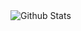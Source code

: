 <img src="https://github-readme-stats.vercel.app/api/top-langs?username=proudCobolWriter&show_icons=true&locale=en&layout=compact&theme=react-dark" alt="Github Stats"/>
